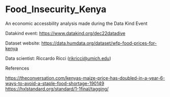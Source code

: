 # Food_Insecurity_Kenya
An economic accessbility analysis made during the Data Kind Event

Datakind event: https://www.datakind.org/dec22datadive

Dataset website: https://data.humdata.org/dataset/wfp-food-prices-for-kenya

Data scientist: Riccardo Ricci (rikricci@umich.edu)

References

https://theconversation.com/kenyas-maize-price-has-doubled-in-a-year-6-ways-to-avoid-a-staple-food-shortage-190149
https://hxlstandard.org/standard/1-1final/tagging/
